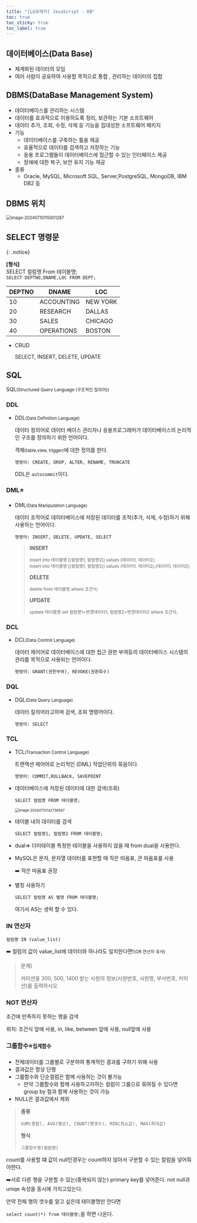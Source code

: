 ```yaml
---
title: "[LG유레카] JavaScript - DB"
toc: true
toc_sticky: true
toc_label: true
---
```


## 데이터베이스(Data Base)

- 체계화된 데이터의 모임
- 여러 사람이 공유하여 사용할 목적으로 통합 , 관리하는 데이터의 집합

## DBMS(DataBase Management System)

- 데이터베이스를 관리하는 시스템
- 데이터를 효과적으로 이용하도록 정리, 보관하는 기본 소프트웨어
- 데이터 추가, 조회, 수정, 삭제 등 기능을 집대성한 소프트웨어 패키지
- 기능
  - 데이터베이스를 구축하는 틀을 제공
  - 효율적으로 데이터를 검색하고 저장하는 기능
  - 응용 프로그램들이 데이터베이스에 접근할 수 있는 인터페이스 제공
  - 장애에 대한 복구, 보안 유지 기능 제공
- 종류
  - Oracle, MySQL, Microsoft SQL, Server,PostgreSQL, MongoDB, IBM DB2 등

## DBMS 위치

<img src="/../../images/2024-07-10-Ajax2 (copy)/image-20240710115001287.png" alt="image-20240710115001287" style="zoom:80%;" />

## SELECT 명령문

{: .notice}

**[형식]**<br>SELECT 컬럼명 From 테이블명;<br>`SELECT DEPTNO,DNAME,LOC FROM DEPT;`

| DEPTNO | DNAME      | LOC      |
| ------ | ---------- | -------- |
| 10     | ACCOUNTING | NEW YORK |
| 20     | RESEARCH   | DALLAS   |
| 30     | SALES      | CHICAGO  |
| 40     | OPERATIONS | BOSTON   |

- CRUD

  SELECT, INSERT, DELETE, UPDATE

## SQL

SQL<small>(Structured Query Language (구조적인 질의어))</small>

### DDL

- DDL<small>(Data Definition Language)</small>

  데이터 정의어로 데이터 베이스 관리자나 응용프로그래머가 데이터베이스의 논리적인 구조를 정의하기 위한 언어이다.

  객체<small>(table,view, trigger)</small>에 대한 정의를 한다.

  `명령어: CREATE, DROP, ALTER, RENAME, TRUNCATE`
  
  DDL은 `autocommit`이다.

### DML⭐

- <span class="hlm">DML<small>(Data Manipulation Language)</small></span>

  데이터 조작어로 데이터베이스에 저장된 데이터를 조작(추가, 삭제, 수정)하기 위해 사용하는 언어이다.

  `명령어: INSERT, DELETE, UPDATE, SELECT`

  > **INSERT**
  >
  > <small>insert into 테이블명 [(컬럼명1, 컬럼명2)] values (데이터1, 데이터2);<br>insert into 테이블명 [(컬럼명1, 컬럼명2)] values (데이터1, 데이터2),(데이터1, 데이터2);</small>
  >
  > **DELETE**
  >
  > <small>delete from 테이블명 where 조건식;</small>
  >
  > **UPDATE**
  >
  > <small>update 테이블명 set 컬럼명1=변경데이터1, 컬럼명2=변경데이터2 where 조건식;</small>

### DCL

- DCL<small>(Data Control Language)</small>

  데이터 제어어로 데이터베이스에 대한 접근 권한 부여등의 데이터베이스 시스템의 관리를 목적으로 사용되는 언어이다.

  `명령어: GRANT(권한부여), REVOKE(권환회수)`

### DQL

- DQL<small>(Data Query Language)</small>

  데이터 질의어라고하며 검색, 조회 명령어이다.

  `명령어: SELECT`

### TCL

- TCL<small>(Transaction Control Language)</small>

  트랜잭션 제어어로 논리적인 (DML) 작업단위의 묶음이다.

  `명령어: COMMIT,ROLLBACK, SAVEPOINT`

- 데이터베이스에 저장된 데이터에 대한 검색(조회)

  ``` mysql
  SELECT 컬럼명 FROM 테이블명;
  ```

  <img src="/../../images/2024-07-10-Ajax2 (copy)/image-20240710142736567.png" alt="image-20240710142736567" style="zoom:67%;" />

- 테이블 내의 데이터를 검색

  `SELECT 컬럼명1, 컬럼명2 FROM 테이블명;`

  

- dual=> 더미테이블 특정한 테이블을 사용하지 않을 때 from dual을 사용한다.



- MySQL은 문자, 문자열 데이터를 표현할 때 작은 따옴표, 큰 따옴표를 사용

  ➡️ 작은 따옴표 권장

- 별칭 사용하기

  `SELECT 컬럼명 AS 별명 FROM 테이블명;`

  여기서 AS는 생략 할 수 있다.

### IN 연산자

`컬럼명 IN (value_list)`

➡️ 컬럼의 값이 value_list에 데이터와 하나라도 일치한다면!<small>(OR 연산자 유사)</small> 

> 문제)
>
> 커미션을 300, 500, 1400 받는 사원의 정보(사원번호, 사원명, 부서번호, 커미션)를 출력하시오

### NOT 연산자

조건에 만족하지 못하는 행을 검색

위치: 조건식 앞에 사용, in, like, between 앞에 사용, null앞에 사용

### 그룹함수⭐<small>집계함수</small>

- 전체데이터를 그룹별로 구분하여 통계적인 결과를 구하기 위해 사용
- 결과값은 항상 단행
- 그룹함수와 단순컬럼은 함께 사용하는 것이 불가능
  - 만약 그룹함수와 함께 사용하고자하는 컬럼이 그룹으로 묶여질 수 있다면 group by 절과 함께 사용하는 것이 가능
- NULL은 결과값에서 제외

> **종류**
>
> `SUM(총합), AVG(평균), COUNT(행갯수), MIN(최소값), MAX(최대값)`
>
> **형식**
>
> `그룹함수명(컬럼명)`

count를 사용할 떄 값이 null인경우는 count하지 않아서 구분할 수 있는 칼럼을 넣어줘야한다.

➡️서로 다른 행을 구분할 수 있는(중복되지 않는) primary key를 넣어준다. not null과 uniqe 속성을 동시에 가지고있는다.

만약 전체 행의 갯수를 알고 싶은데 테이블명만 안다면

`select count(*) from 테이블명;`을 하면 나온다.


